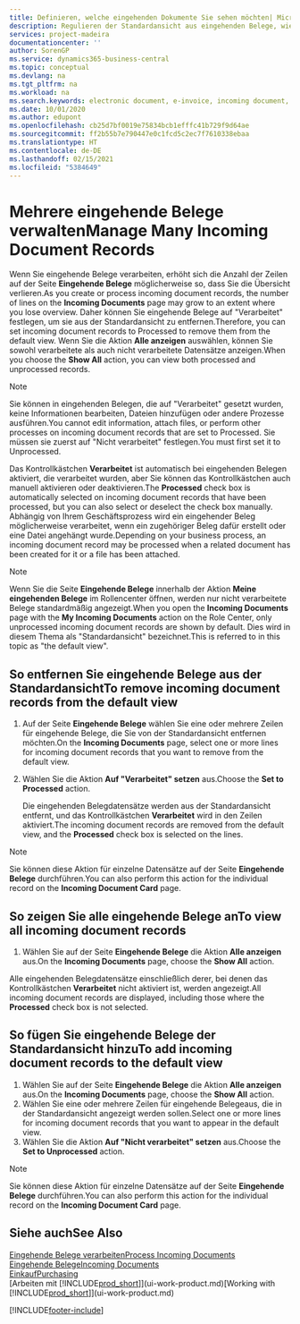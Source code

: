 ```yaml
---
title: Definieren, welche eingehenden Dokumente Sie sehen möchten| Microsoft Docs
description: Regulieren der Standardansicht aus eingehenden Belege, wie Erechnungen, um die Übersicht verarbeiteten und nicht verarbeiteten Datensätzen zu verbessern.
services: project-madeira
documentationcenter: ''
author: SorenGP
ms.service: dynamics365-business-central
ms.topic: conceptual
ms.devlang: na
ms.tgt_pltfrm: na
ms.workload: na
ms.search.keywords: electronic document, e-invoice, incoming document, OCR, ecommerce, document exchange, import invoice
ms.date: 10/01/2020
ms.author: edupont
ms.openlocfilehash: cb25d7bf0019e75834bcb1efffc41b729f9d64ae
ms.sourcegitcommit: ff2b55b7e790447e0c1fcd5c2ec7f7610338ebaa
ms.translationtype: HT
ms.contentlocale: de-DE
ms.lasthandoff: 02/15/2021
ms.locfileid: "5384649"
---
```

# <a name="manage-many-incoming-document-records"></a><span data-ttu-id="72a48-103">Mehrere eingehende Belege verwalten</span><span class="sxs-lookup"><span data-stu-id="72a48-103">Manage Many Incoming Document Records</span></span>
<span data-ttu-id="72a48-104">Wenn Sie eingehende Belege verarbeiten, erhöht sich die Anzahl der Zeilen auf der Seite **Eingehende Belege** möglicherweise so, dass Sie die Übersicht verlieren.</span><span class="sxs-lookup"><span data-stu-id="72a48-104">As you create or process incoming document records, the number of lines on the **Incoming Documents** page may grow to an extent where you lose overview.</span></span> <span data-ttu-id="72a48-105">Daher können Sie eingehende Belege auf "Verarbeitet" festlegen, um sie aus der Standardansicht zu entfernen.</span><span class="sxs-lookup"><span data-stu-id="72a48-105">Therefore, you can set incoming document records to Processed to remove them from the default view.</span></span> <span data-ttu-id="72a48-106">Wenn Sie die Aktion **Alle anzeigen** auswählen, können Sie sowohl verarbeitete als auch nicht verarbeitete Datensätze anzeigen.</span><span class="sxs-lookup"><span data-stu-id="72a48-106">When you choose the **Show All** action, you can view both processed and unprocessed records.</span></span>

> [!NOTE]  
>   <span data-ttu-id="72a48-107">Sie können in eingehenden Belegen, die auf "Verarbeitet" gesetzt wurden, keine Informationen bearbeiten, Dateien hinzufügen oder andere Prozesse ausführen.</span><span class="sxs-lookup"><span data-stu-id="72a48-107">You cannot edit information, attach files, or perform other processes on incoming document records that are set to Processed.</span></span> <span data-ttu-id="72a48-108">Sie müssen sie zuerst auf "Nicht verarbeitet" festlegen.</span><span class="sxs-lookup"><span data-stu-id="72a48-108">You must first set it to Unprocessed.</span></span>

<span data-ttu-id="72a48-109">Das Kontrollkästchen **Verarbeitet** ist automatisch bei eingehenden Belegen aktiviert, die verarbeitet wurden, aber Sie können das Kontrollkästchen auch manuell aktivieren oder deaktivieren.</span><span class="sxs-lookup"><span data-stu-id="72a48-109">The **Processed** check box is automatically selected on incoming document records that have been processed, but you can also select or deselect the check box manually.</span></span> <span data-ttu-id="72a48-110">Abhängig von Ihrem Geschäftsprozess wird ein eingehender Beleg möglicherweise verarbeitet, wenn ein zugehöriger Beleg dafür erstellt oder eine Datei angehängt wurde.</span><span class="sxs-lookup"><span data-stu-id="72a48-110">Depending on your business process, an incoming document record may be processed when a related document has been created for it or a file has been attached.</span></span>

> [!NOTE]  
>   <span data-ttu-id="72a48-111">Wenn Sie die Seite **Eingehende Belege** innerhalb der Aktion **Meine eingehenden Belege** im Rollencenter öffnen, werden nur nicht verarbeitete Belege standardmäßig angezeigt.</span><span class="sxs-lookup"><span data-stu-id="72a48-111">When you open the **Incoming Documents** page with the **My Incoming Documents** action on the Role Center, only unprocessed incoming document records are shown by default.</span></span> <span data-ttu-id="72a48-112">Dies wird in diesem Thema als "Standardansicht" bezeichnet.</span><span class="sxs-lookup"><span data-stu-id="72a48-112">This is referred to in this topic as "the default view".</span></span>

## <a name="to-remove-incoming-document-records-from-the-default-view"></a><span data-ttu-id="72a48-113">So entfernen Sie eingehende Belege aus der Standardansicht</span><span class="sxs-lookup"><span data-stu-id="72a48-113">To remove incoming document records from the default view</span></span>
1. <span data-ttu-id="72a48-114">Auf der Seite **Eingehende Belege** wählen Sie eine oder mehrere Zeilen für eingehende Belege, die Sie von der Standardansicht entfernen möchten.</span><span class="sxs-lookup"><span data-stu-id="72a48-114">On the **Incoming Documents** page, select one or more lines for incoming document records that you want to remove from the default view.</span></span>
2. <span data-ttu-id="72a48-115">Wählen Sie die Aktion **Auf "Verarbeitet" setzen** aus.</span><span class="sxs-lookup"><span data-stu-id="72a48-115">Choose the **Set to Processed** action.</span></span>

    <span data-ttu-id="72a48-116">Die eingehenden Belegdatensätze werden aus der Standardansicht entfernt, und das Kontrollkästchen **Verarbeitet** wird in den Zeilen aktiviert.</span><span class="sxs-lookup"><span data-stu-id="72a48-116">The incoming document records are removed from the default view, and the **Processed** check box is selected on the lines.</span></span>

> [!NOTE]  
>   <span data-ttu-id="72a48-117">Sie können diese Aktion für einzelne Datensätze auf der Seite **Eingehende Belege** durchführen.</span><span class="sxs-lookup"><span data-stu-id="72a48-117">You can also perform this action for the individual record on the **Incoming Document Card** page.</span></span>

## <a name="to-view-all-incoming-document-records"></a><span data-ttu-id="72a48-118">So zeigen Sie alle eingehende Belege an</span><span class="sxs-lookup"><span data-stu-id="72a48-118">To view all incoming document records</span></span>
1. <span data-ttu-id="72a48-119">Wählen Sie auf der Seite **Eingehende Belege** die Aktion **Alle anzeigen** aus.</span><span class="sxs-lookup"><span data-stu-id="72a48-119">On the **Incoming Documents** page, choose the **Show All** action.</span></span>

<span data-ttu-id="72a48-120">Alle eingehenden Belegdatensätze einschließlich derer, bei denen das Kontrollkästchen **Verarbeitet** nicht aktiviert ist, werden angezeigt.</span><span class="sxs-lookup"><span data-stu-id="72a48-120">All incoming document records are displayed, including those where the **Processed** check box is not selected.</span></span>

## <a name="to-add-incoming-document-records-to-the-default-view"></a><span data-ttu-id="72a48-121">So fügen Sie eingehende Belege der Standardansicht hinzu</span><span class="sxs-lookup"><span data-stu-id="72a48-121">To add incoming document records to the default view</span></span>
1. <span data-ttu-id="72a48-122">Wählen Sie auf der Seite **Eingehende Belege** die Aktion **Alle anzeigen** aus.</span><span class="sxs-lookup"><span data-stu-id="72a48-122">On the **Incoming Documents** page, choose the **Show All** action.</span></span>
2. <span data-ttu-id="72a48-123">Wählen Sie eine oder mehrere Zeilen für eingehende Belegeaus, die in der Standardansicht angezeigt werden sollen.</span><span class="sxs-lookup"><span data-stu-id="72a48-123">Select one or more lines for incoming document records that you want to appear in the default view.</span></span>
3. <span data-ttu-id="72a48-124">Wählen Sie die Aktion **Auf "Nicht verarbeitet" setzen** aus.</span><span class="sxs-lookup"><span data-stu-id="72a48-124">Choose the **Set to Unprocessed** action.</span></span>  

> [!NOTE]  
>   <span data-ttu-id="72a48-125">Sie können diese Aktion für einzelne Datensätze auf der Seite **Eingehende Belege** durchführen.</span><span class="sxs-lookup"><span data-stu-id="72a48-125">You can also perform this action for the individual record on the **Incoming Document Card** page.</span></span>

## <a name="see-also"></a><span data-ttu-id="72a48-126">Siehe auch</span><span class="sxs-lookup"><span data-stu-id="72a48-126">See Also</span></span>
[<span data-ttu-id="72a48-127">Eingehende Belege verarbeiten</span><span class="sxs-lookup"><span data-stu-id="72a48-127">Process Incoming Documents</span></span>](across-process-income-documents.md)  
[<span data-ttu-id="72a48-128">Eingehende Belege</span><span class="sxs-lookup"><span data-stu-id="72a48-128">Incoming Documents</span></span>](across-income-documents.md)  
[<span data-ttu-id="72a48-129">Einkauf</span><span class="sxs-lookup"><span data-stu-id="72a48-129">Purchasing</span></span>](purchasing-manage-purchasing.md)  
<span data-ttu-id="72a48-130">[Arbeiten mit [!INCLUDE[prod_short](includes/prod_short.md)]](ui-work-product.md)</span><span class="sxs-lookup"><span data-stu-id="72a48-130">[Working with [!INCLUDE[prod_short](includes/prod_short.md)]](ui-work-product.md)</span></span>


[!INCLUDE[footer-include](includes/footer-banner.md)]